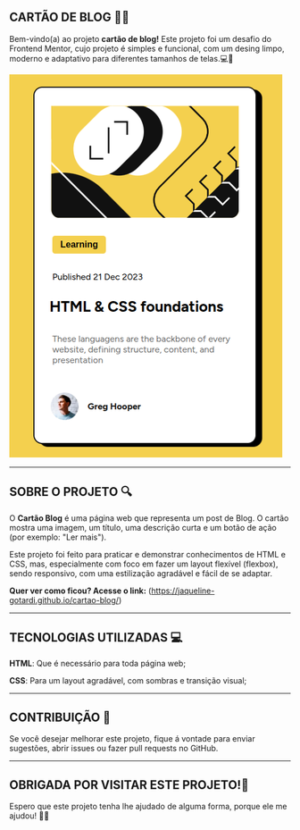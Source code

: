 ## CARTÃO DE BLOG 📝✨
Bem-vindo(a) ao projeto **cartão de blog!** Este projeto foi um desafio do Frontend Mentor, cujo projeto é simples e funcional, com um desing limpo, moderno e adaptativo para diferentes tamanhos de telas.💻🎨

![Visual do projeto](src/imagens/cartaoblog.png)

---

## SOBRE O PROJETO 🔍
O **Cartão Blog** é uma página web que representa um post de Blog. O cartão mostra uma imagem, um título, uma descrição curta e um botão de ação (por exemplo: "Ler mais").

Este projeto foi feito para praticar e demonstrar conhecimentos de HTML e CSS, mas, especialmente com foco em fazer um layout flexível (flexbox), sendo responsivo, com uma estilização agradável e fácil de se adaptar.

**Quer ver como ficou? Acesse o link:** (https://jaqueline-gotardi.github.io/cartao-blog/)

---

## TECNOLOGIAS UTILIZADAS 💻
**HTML**: Que é necessário para toda página web;

**CSS**: Para um layout agradável, com sombras e transição visual;

---

## CONTRIBUIÇÃO 🤝
Se você desejar melhorar este projeto, fique á vontade para enviar sugestões, abrir issues ou fazer pull requests no GitHub.

---

## OBRIGADA POR  VISITAR ESTE PROJETO!💖
Espero que este projeto tenha lhe ajudado de alguma forma, porque ele me ajudou! 🚀😊
